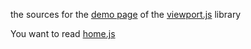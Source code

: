 the sources for the [demo page](http://asvd.github.io/viewport/) of
the [viewport.js](http://github.com/asvd/viewport) library

You want to read [home.js](https://github.com/asvd/asvd.github.io/blob/master/viewport/home.js)